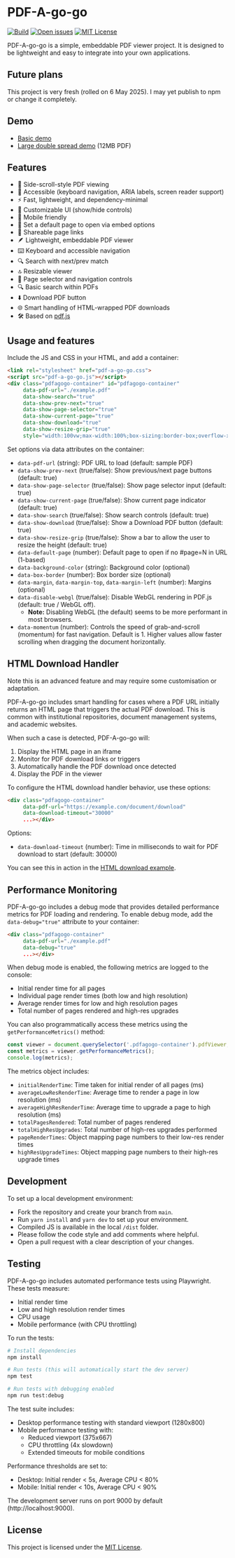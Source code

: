 # PDF-A-go-go

[![Build](https://img.shields.io/badge/build-passing-brightgreen.svg)](https://github.com/khawkins98/PDF-A-go-go/actions)
[![Open issues](https://img.shields.io/github/issues/khawkins98/PDF-A-go-go.svg)](https://github.com/khawkins98/PDF-A-go-go/issues)
[![MIT License](https://img.shields.io/badge/license-MIT-blue.svg)](LICENSE)

PDF-A-go-go is a simple, embeddable PDF viewer project. It is designed to be lightweight and easy to integrate into your own applications.

## Future plans

This project is very fresh (rolled on 6 May 2025). I may yet publish to npm or change it completely.

## Demo

- [Basic demo](https://khawkins98.github.io/PDF-A-go-go/)
- [Large double spread demo](https://khawkins98.github.io/PDF-A-go-go/double-spread.html#pdf-page=10) (12MB PDF)

## Features

- 📖 Side-scroll-style PDF viewing
- 🦾 Accessible (keyboard navigation, ARIA labels, screen reader support)
- ⚡ Fast, lightweight, and dependency-minimal
- 🎨 Customizable UI (show/hide controls)
- 📱 Mobile friendly
- 🎯 Set a default page to open via embed options
- 🔗 Shareable page links
- 🪶 Lightweight, embeddable PDF viewer
- ⌨️ Keyboard and accessible navigation
- 🔍 Search with next/prev match
- 🔝 Resizable viewer
- 📑 Page selector and navigation controls
- 🔍 Basic search within PDFs
- ⬇️ Download PDF button
- 🌐 Smart handling of HTML-wrapped PDF downloads
- 🛠️ Based on [pdf.js](https://github.com/mozilla/pdf.js)

## Usage and features

Include the JS and CSS in your HTML, and add a container:

```html
<link rel="stylesheet" href="pdf-a-go-go.css">
<script src="pdf-a-go-go.js"></script>
<div class="pdfagogo-container" id="pdfagogo-container"
     data-pdf-url="./example.pdf"
     data-show-search="true"
     data-show-prev-next="true"
     data-show-page-selector="true"
     data-show-current-page="true"
     data-show-download="true"
     data-show-resize-grip="true"
     style="width:100vw;max-width:100%;box-sizing:border-box;overflow-x:hidden;"></div>
```

Set options via data attributes on the container:

- `data-pdf-url` (string): PDF URL to load (default: sample PDF)
- `data-show-prev-next` (true/false): Show previous/next page buttons (default: true)
- `data-show-page-selector` (true/false): Show page selector input (default: true)
- `data-show-current-page` (true/false): Show current page indicator (default: true)
- `data-show-search` (true/false): Show search controls (default: true)
- `data-show-download` (true/false): Show a Download PDF button (default: true)
- `data-show-resize-grip` (true/false): Show a bar to allow the user to resize the height (default: true)
- `data-default-page` (number): Default page to open if no #page=N in URL (1-based)
- `data-background-color` (string): Background color (optional)
- `data-box-border` (number): Box border size (optional)
- `data-margin`, `data-margin-top`, `data-margin-left` (number): Margins (optional)
- `data-disable-webgl` (true/false): Disable WebGL rendering in PDF.js (default: true / WebGL off).
  - **Note:** Disabling WebGL (the default) seems to be more performant in most browsers.
- `data-momentum` (number): Controls the speed of grab-and-scroll (momentum) for fast navigation. Default is 1. Higher values allow faster scrolling when dragging the document horizontally.

## HTML Download Handler

Note this is an advanced feature and may require some customisation or adaptation.

PDF-A-go-go includes smart handling for cases where a PDF URL initially returns an HTML page that triggers the actual PDF download. This is common with institutional repositories, document management systems, and academic websites.

When such a case is detected, PDF-A-go-go will:

1. Display the HTML page in an iframe
2. Monitor for PDF download links or triggers
3. Automatically handle the PDF download once detected
4. Display the PDF in the viewer

To configure the HTML download handler behavior, use these options:

```html
<div class="pdfagogo-container"
     data-pdf-url="https://example.com/document/download"
     data-download-timeout="30000"
     ...></div>
```

Options:

- `data-download-timeout` (number): Time in milliseconds to wait for PDF download to start (default: 30000)

You can see this in action in the [HTML download example](html-download-example.html).


## Performance Monitoring

PDF-A-go-go includes a debug mode that provides detailed performance metrics for PDF loading and rendering. To enable debug mode, add the `data-debug="true"` attribute to your container:

```html
<div class="pdfagogo-container"
     data-pdf-url="./example.pdf"
     data-debug="true"
     ...></div>
```

When debug mode is enabled, the following metrics are logged to the console:

- Initial render time for all pages
- Individual page render times (both low and high resolution)
- Average render times for low and high resolution pages
- Total number of pages rendered and high-res upgrades

You can also programmatically access these metrics using the `getPerformanceMetrics()` method:

```javascript
const viewer = document.querySelector('.pdfagogo-container').pdfViewer;
const metrics = viewer.getPerformanceMetrics();
console.log(metrics);
```

The metrics object includes:

- `initialRenderTime`: Time taken for initial render of all pages (ms)
- `averageLowResRenderTime`: Average time to render a page in low resolution (ms)
- `averageHighResRenderTime`: Average time to upgrade a page to high resolution (ms)
- `totalPagesRendered`: Total number of pages rendered
- `totalHighResUpgrades`: Total number of high-res upgrades performed
- `pageRenderTimes`: Object mapping page numbers to their low-res render times
- `highResUpgradeTimes`: Object mapping page numbers to their high-res upgrade times

## Development

To set up a local development environment:

- Fork the repository and create your branch from `main`.
- Run `yarn install` and `yarn dev` to set up your environment.
- Compiled JS is available in the local `/dist` folder.
- Please follow the code style and add comments where helpful.
- Open a pull request with a clear description of your changes.

## Testing

PDF-A-go-go includes automated performance tests using Playwright. These tests measure:

- Initial render time
- Low and high resolution render times
- CPU usage
- Mobile performance (with CPU throttling)

To run the tests:

```bash
# Install dependencies
npm install

# Run tests (this will automatically start the dev server)
npm test

# Run tests with debugging enabled
npm run test:debug
```

The test suite includes:

- Desktop performance testing with standard viewport (1280x800)
- Mobile performance testing with:
  - Reduced viewport (375x667)
  - CPU throttling (4x slowdown)
  - Extended timeouts for mobile conditions

Performance thresholds are set to:

- Desktop: Initial render < 5s, Average CPU < 80%
- Mobile: Initial render < 10s, Average CPU < 90%

The development server runs on port 9000 by default (http://localhost:9000).

## License

This project is licensed under the [MIT License](LICENSE).
